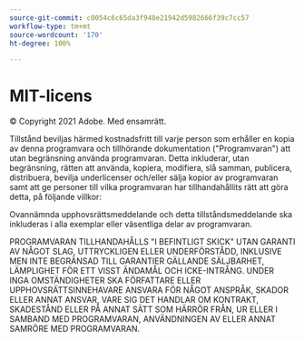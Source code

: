 ```yaml
---
source-git-commit: c0054c6c65da3f948e21942d5982666f39c7cc57
workflow-type: tm+mt
source-wordcount: '170'
ht-degree: 100%

---
```

# MIT-licens

© Copyright 2021 Adobe. Med ensamrätt.

Tillstånd beviljas härmed kostnadsfritt till varje person som erhåller en kopia av denna programvara och tillhörande dokumentation (&quot;Programvaran&quot;) att utan begränsning använda programvaran. Detta inkluderar, utan begränsning, rätten att använda, kopiera, modifiera, slå samman, publicera, distribuera, bevilja underlicenser och/eller sälja kopior av programvaran samt att ge personer till vilka programvaran har tillhandahållits rätt att göra detta, på följande villkor:

Ovannämnda upphovsrättsmeddelande och detta tillståndsmeddelande ska inkluderas i alla exemplar eller väsentliga delar av programvaran.

PROGRAMVARAN TILLHANDAHÅLLS &quot;I BEFINTLIGT SKICK&quot; UTAN GARANTI AV NÅGOT SLAG, UTTRYCKLIGEN ELLER UNDERFÖRSTÅDD, INKLUSIVE MEN INTE BEGRÄNSAD TILL GARANTIER GÄLLANDE SÄLJBARHET, LÄMPLIGHET FÖR ETT VISST ÄNDAMÅL OCH ICKE-INTRÅNG. UNDER INGA OMSTÄNDIGHETER SKA
FÖRFATTARE ELLER UPPHOVSRÄTTSINNEHAVARE ANSVARA FÖR NÅGOT ANSPRÅK, SKADOR ELLER ANNAT ANSVAR, VARE SIG DET HANDLAR OM KONTRAKT, SKADESTÅND ELLER PÅ ANNAT SÄTT SOM HÄRRÖR FRÅN, UR ELLER I SAMBAND MED PROGRAMVARAN, ANVÄNDNINGEN AV ELLER ANNAT SAMRÖRE MED PROGRAMVARAN.


